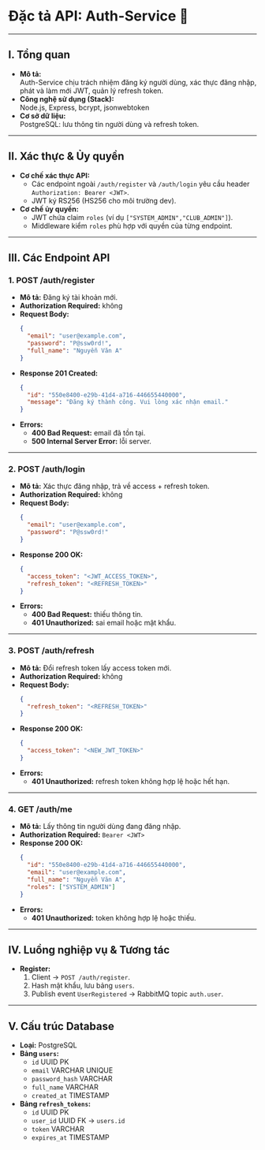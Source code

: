 # Đặc tả API: Auth-Service 🔐

---

## I. Tổng quan

* **Mô tả:**  
  Auth-Service chịu trách nhiệm đăng ký người dùng, xác thực đăng nhập, phát và làm mới JWT, quản lý refresh token.  
* **Công nghệ sử dụng (Stack):**  
  Node.js, Express, bcrypt, jsonwebtoken  
* **Cơ sở dữ liệu:**  
  PostgreSQL: lưu thông tin người dùng và refresh token.

---

## II. Xác thực & Ủy quyền

* **Cơ chế xác thực API:**  
  - Các endpoint ngoài `/auth/register` và `/auth/login` yêu cầu header  
    `Authorization: Bearer <JWT>`.  
  - JWT ký RS256 (HS256 cho môi trường dev).  
* **Cơ chế ủy quyền:**  
  - JWT chứa claim `roles` (ví dụ `["SYSTEM_ADMIN","CLUB_ADMIN"]`).  
  - Middleware kiểm `roles` phù hợp với quyền của từng endpoint.

---

## III. Các Endpoint API

### 1. POST /auth/register

* **Mô tả:** Đăng ký tài khoản mới.  
* **Authorization Required:** không  
* **Request Body:**
    ```json
    {
      "email": "user@example.com",          
      "password": "P@ssw0rd!",              
      "full_name": "Nguyễn Văn A"           
    }
    ```
* **Response 201 Created:**
    ```json
    {
      "id": "550e8400-e29b-41d4-a716-446655440000",
      "message": "Đăng ký thành công. Vui lòng xác nhận email."
    }
    ```
* **Errors:**
  * **400 Bad Request:** email đã tồn tại.  
  * **500 Internal Server Error:** lỗi server.

---

### 2. POST /auth/login

* **Mô tả:** Xác thực đăng nhập, trả về access + refresh token.  
* **Authorization Required:** không  
* **Request Body:**
    ```json
    {
      "email": "user@example.com",
      "password": "P@ssw0rd!"
    }
    ```
* **Response 200 OK:**
    ```json
    {
      "access_token": "<JWT_ACCESS_TOKEN>",
      "refresh_token": "<REFRESH_TOKEN>"
    }
    ```
* **Errors:**
  * **400 Bad Request:** thiếu thông tin.  
  * **401 Unauthorized:** sai email hoặc mật khẩu.

---

### 3. POST /auth/refresh

* **Mô tả:** Đổi refresh token lấy access token mới.  
* **Authorization Required:** không  
* **Request Body:**
    ```json
    {
      "refresh_token": "<REFRESH_TOKEN>"
    }
    ```
* **Response 200 OK:**
    ```json
    {
      "access_token": "<NEW_JWT_TOKEN>"
    }
    ```
* **Errors:**
  * **401 Unauthorized:** refresh token không hợp lệ hoặc hết hạn.

---

### 4. GET /auth/me

* **Mô tả:** Lấy thông tin người dùng đang đăng nhập.  
* **Authorization Required:** `Bearer <JWT>`  
* **Response 200 OK:**
    ```json
    {
      "id": "550e8400-e29b-41d4-a716-446655440000",
      "email": "user@example.com",
      "full_name": "Nguyễn Văn A",
      "roles": ["SYSTEM_ADMIN"]
    }
    ```
* **Errors:**
  * **401 Unauthorized:** token không hợp lệ hoặc thiếu.

---

## IV. Luồng nghiệp vụ & Tương tác

* **Register:**  
  1. Client → `POST /auth/register`.  
  2. Hash mật khẩu, lưu bảng `users`.  
  3. Publish event `UserRegistered` → RabbitMQ topic `auth.user`.  

---

## V. Cấu trúc Database

* **Loại:** PostgreSQL  
* **Bảng `users`:**  
  - `id` UUID PK  
  - `email` VARCHAR UNIQUE  
  - `password_hash` VARCHAR  
  - `full_name` VARCHAR  
  - `created_at` TIMESTAMP  
* **Bảng `refresh_tokens`:**  
  - `id` UUID PK  
  - `user_id` UUID FK → `users.id`  
  - `token` VARCHAR  
  - `expires_at` TIMESTAMP  
